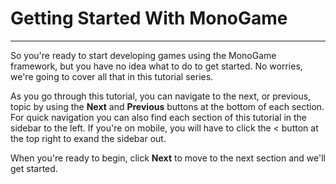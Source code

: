 # Getting Started With MonoGame
---
So you're ready to start developing games using the MonoGame framework, but you have no idea what to do to get started.  No worries, we're going to cover all that in this tutorial series. 

As you go through this tutorial, you can navigate to the next, or previous, topic by using the **Next** and **Previous** buttons at the bottom of each section. For quick navigation you can also find each section of this tutorial in the sidebar to the left. If you're on mobile, you will have to click the < button at the top right to exand the sidebar out.

When you're ready to begin, click **Next** to move to the next section and we'll get started.